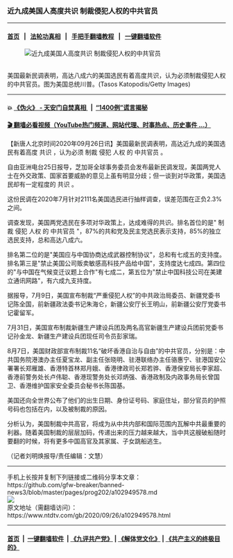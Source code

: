 ### 近九成美国人高度共识 制裁侵犯人权的中共官员
------------------------

#### [首页](https://github.com/gfw-breaker/banned-news3/blob/master/README.md) &nbsp;&nbsp;|&nbsp;&nbsp; [法轮功真相](https://github.com/begood0513/basic/blob/master/README.md)  &nbsp;&nbsp;|&nbsp;&nbsp; [手把手翻墙教程](https://github.com/gfw-breaker/guides/wiki)  &nbsp;&nbsp;|&nbsp;&nbsp; [一键翻墙软件](https://github.com/gfw-breaker/nogfw/blob/master/README.md)  



<div><div class="featured_image">
 <figure>
  <img alt="近九成美国人高度共识 制裁侵犯人权的中共官员" src="https://i.ntdtv.com/assets/uploads/2020/09/11-21-800x450.jpg"/>
 </figure><br/>
 <span class="caption">
  美国最新民调表明，高达八成六的美国选民有着高度共识，认为必须制裁侵犯人权的中共官员。图为美国总统川普。(Tasos Katopodis/Getty Images)
 </span>
</div>
</div><hr/>

#### 💥 [《伪火》 - 天安门自焚真相 ](http://158.247.195.190:10000/videos/blog/weihuo.html)&nbsp; |&nbsp; [“1400例”谎言揭秘  ](http://158.247.195.190:10000/videos/blog/jiexi1400.html)

#### [ 🎬  翻墙必看视频（YouTube热门频道、网站代理、时事热点、历史事件 ...）](https://github.com/gfw-breaker/links/blob/master/banned.md)

<div><div class="post_content" itemprop="articleBody">
 <p>
  【新唐人北京时间2020年09月26日讯】美国最新民调表明，高达近九成的美国选民有着高度
  <ok href="https://www.ntdtv.com/gb/共识.htm">
   共识
  </ok>
  ，认为必须
  <ok href="https://www.ntdtv.com/gb/制裁.htm">
   制裁
  </ok>
  侵犯
  <ok href="https://www.ntdtv.com/gb/人权.htm">
   人权
  </ok>
  的
  <ok href="https://www.ntdtv.com/gb/中共官员.htm">
   中共官员
  </ok>
  。
 </p>
 <p>
  自由亚洲电台25日报导，芝加哥全球事务委员会发布最新民调发现，美国两党人士在外交政策、国家首要威胁的意见上虽有明显分歧；但一谈到对华政策，美国选民却有一定程度的
  <ok href="https://www.ntdtv.com/gb/共识.htm">
   共识
  </ok>
  。
 </p>
 <p>
  这份民调在2020年7月针对2111名美国选民进行抽样调查，误差范围在正负2.3%之间。
 </p>
 <p>
  调查发现，美国两党选民在多项对华政策上，达成难得的共识。排名首位的是"
  <ok href="https://www.ntdtv.com/gb/制裁.htm">
   制裁
  </ok>
  侵犯
  <ok href="https://www.ntdtv.com/gb/人权.htm">
   人权
  </ok>
  的
  <ok href="https://www.ntdtv.com/gb/中共官员.htm">
   中共官员
  </ok>
  "，87%的共和党及民主党选民表示支持，85%的独立选民支持，总和高达八成六。
 </p>
 <p>
  排名第二位的是"美国应与中国协商达成武器控制协议"，总和有七成五的支持度。排名第三是"禁止美国公司贩卖敏感高科技产品给中国"，支持度达七成四。第四位的"与中国在气候变迁议题上合作"有七成二，第五位为"禁止中国科技公司在美建立通讯网路"，有六成九支持度。
 </p>
 <p>
  据报导，7月9日，美国宣布制裁“严重侵犯人权”的中共政治局委员、新疆党委书记陈全国，前新疆政法委书记朱海仑，新疆公安厅长王明山，前新疆公安厅党委书记霍留军。
 </p>
 <p>
  7月31日，美国宣布制裁新疆生产建设兵团及两名高官新疆生产建设兵团前党委书记孙金龙、新疆生产建设兵团现任司令员彭家瑞。
 </p>
 <p>
  8月7日，美国财政部宣布制裁11名“破坏香港自治与自由”的中共官员，分别是：中共国务院港澳办主任夏宝龙、副主任张晓明、驻港联络办主任骆惠宁、驻港国安公署署长郑雁雄、香港特首林郑月娥、香港律政司长郑若骅、香港保安局长李家超、香港前警务处长卢伟聪、香港现警务处长邓炳强、香港政制及内政事务局长曾国卫、香港维护国家安全委员会秘书长陈国基。
 </p>
 <p>
  美国还向全世界公布了他们的出生日期、身份证号码、家庭住址，部分官员的护照号码也包括在内，以及被制裁的原因。
 </p>
 <p>
  分析认为，美国制裁中共高官，将成为从中共内部和国际范围内瓦解中共最重要的利器。随着美国制裁的层层加码，传递出来的压力越来越大，当中共这艘破船随时要翻的时候，将有更多中国高官及其家属、子女跳船逃生。
 </p>
 <p>
  （记者刘明焕报导/责任编辑：文慧）
 </p>
 <div class="single_ad">
 </div>
</div>
</div>
<hr/>
手机上长按并复制下列链接或二维码分享本文章：<br/>
https://github.com/gfw-breaker/banned-news3/blob/master/pages/prog202/a102949578.md <br/>
<a href='https://github.com/gfw-breaker/banned-news3/blob/master/pages/prog202/a102949578.md'><img src='https://github.com/gfw-breaker/banned-news3/blob/master/pages/prog202/a102949578.md.png'/></a> <br/>
原文地址（需翻墙访问）：https://www.ntdtv.com/gb/2020/09/26/a102949578.html


------------------------
#### [首页](https://github.com/gfw-breaker/banned-news3/blob/master/README.md) &nbsp;|&nbsp; [一键翻墙软件](https://github.com/gfw-breaker/nogfw/blob/master/README.md) &nbsp;| [《九评共产党》](https://github.com/gfw-breaker/9ping.md/blob/master/README.md#九评之一评共产党是什么) | [《解体党文化》](https://github.com/gfw-breaker/jtdwh.md/blob/master/README.md) | [《共产主义的终极目的》](https://github.com/gfw-breaker/gczydzjmd.md/blob/master/README.md)


<img src='http://gfw-breaker.win/banned-news3/pages/prog202/a102949578.md' width='0px' height='0px'/>